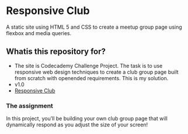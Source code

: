 # Responsive Club #

A static site using HTML 5 and CSS to create a meetup group page using flexbox and media queries.

## Whatis this repository for? ##

* The site is Codecademy Challenge Project. The task is to use responsive web design techniques to create a club group page built from scratch with openended requirements. This is my solution. 
* v1.0
* [Responsive Club]()

### The assignment ###

In this project, you’ll be building your own club group page that will dynamically respond as you adjust the size of your screen!​
